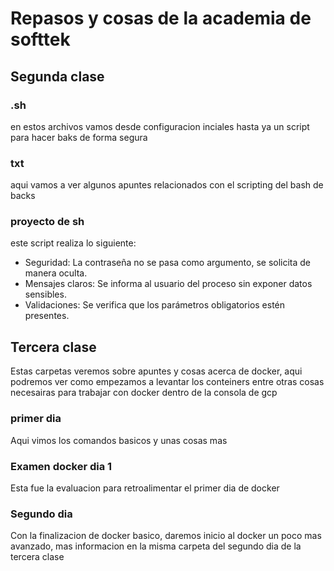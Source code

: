 # Repasos y cosas de la academia de softtek

## Segunda clase
### .sh
en estos archivos vamos desde configuracion inciales hasta ya un script para hacer baks de forma segura

### txt
aqui vamos a ver algunos apuntes relacionados con el scripting del bash de backs

### proyecto de sh
este script realiza lo siguiente: 

* Seguridad: La contraseña no se pasa como argumento, se solicita de manera oculta.
* Mensajes claros: Se informa al usuario del proceso sin exponer datos sensibles.
* Validaciones: Se verifica que los parámetros obligatorios estén presentes.

## Tercera clase
Estas carpetas veremos sobre apuntes y cosas acerca de docker, aqui podremos ver como empezamos a levantar los conteiners entre otras cosas necesairas para trabajar con docker dentro de la consola de gcp

### primer dia 
Aqui vimos los comandos basicos y unas cosas mas

### Examen docker dia 1
Esta fue la evaluacion para retroalimentar el primer dia de docker

### Segundo dia 
Con la finalizacion de docker basico, daremos inicio al docker un poco mas avanzado, mas informacion en la misma carpeta del segundo dia de la tercera clase
